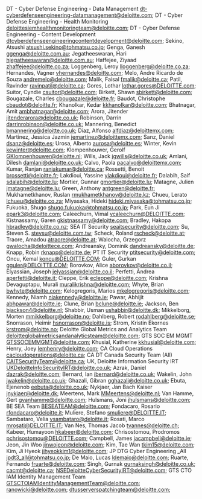 DT - Cyber Defense Engineering - Data Management <dt-cyberdefenseengineering-datamanagement@deloitte.com>; DT - Cyber Defense Engineering - Health Monitoring <deloittesiemhealthmonitoringteam@deloitte.com>; DT - Cyber Defense Engineering - Content Development <dtcyberdefenseengineeringcontentdevelopment@deloitte.com>; Sekino, Atsushi <atsushi.sekino@tohmatsu.co.jp>; Genga, Ganesh <ggenga@deloitte.com.au>; Jegatheeswaran, Hari <hjegatheeswaran@deloitte.com.au>; Haffejee, Ziyaad <zhaffejee@deloitte.co.za>; Loggenberg, Leroy <lloggenberg@deloitte.co.za>; Hernandes, Vagner <vhernandes@deloitte.com>; Melo, Andre Ricardo de Souza <andremelo@deloitte.com>; Malik, Faisal <fmalik@deloitte.ca>; Patil, Ravinder <ravinpatil@deloitte.ca>; Gores, Lothar <lothar.gores@DELOITTE.com>; Suitor, Cyndie <csuitor@deloitte.com>; Birkett, Shawn <sbirkett@deloitte.com>; Bougazale, Charles <cbougazale@deloitte.fr>; Baudot, Christophe <cbaudot@deloitte.fr>; Khanolkar, Kedar <kkhanolkar@deloitte.com>; Bhatnagar, Amit <ambhatnagar@deloitte.com>; Arora, Jitender <jitenderarora@deloitte.co.uk>; Robinson, Darrin <darrinrobinson@deloitte.co.uk>; Mannering, Benedict <bmannering@deloitte.co.uk>; Diaz, Alfonso <alfdiaz@deloittemx.com>; Martinez, Jessica Jazmin <jemartinez@deloittemx.com>; Sanz, Daniel <dsanz@deloitte.es>; Urosa, Alberto <aurosa@deloitte.es>; Winter, Kevin <kewinter@deloitte.com>; Klompenhouwer, Gerolf <GKlompenhouwer@deloitte.nl>; Wills, Jack <jgwills@deloitte.co.uk>; Amlani, Dilesh <damlani@deloitte.co.uk>; Calvo, Paola <pacalvo@deloittemx.com>; Kumar, Ranjan <ranjakumar@deloitte.ca>; Rossetti, Benoit <brossetti@deloitte.fr>; Lakdioui, Yassine <ylakdioui@deloitte.fr>; Dalabih, Saif <sdalabih@deloitte.lu>; Mortier, Gunnar <gmortier@deloitte.lu>; Matagne, Julien <jmatagne@deloitte.lu>; Green, Anthony <antgreen@deloitte.fr>; Mukhametkhanov, Ruslan <rmukhametkhanov@deloitte.kz>; Chueu, Lerato <lchueu@deloitte.co.za>; Miyasaka, Hideki <hideki.miyasaka@tohmatsu.co.jp>; Fukuoka, Shugo <shugo.fukuoka@tohmatsu.co.jp>; Park, Eun Ji <epark3@deloitte.com>; Caleechurn, Vimal <vcaleechurn@DELOITTE.com>; Kistnassamy, Garen <gkistnassamy@deloitte.com>; Bradley, Hakopa <hbradley@deloitte.co.nz>; SEA IT Security <seaitsecurity@deloitte.com>; Su, Steven S. <stevsu@deloitte.com.tw>; Scheck, Roland <rscheck@deloitte.at>; Traore, Amadou <atraore@deloitte.at>; Walocha, Grzegorz <gwalocha@deloittece.com>; Andreansky, Dominik <dandreansky@deloitte.de>; Knapp, Robin <rknapp@deloitte.de>; PT IT Security <ptitsecurity@deloitte.com>; Oncu, Kemal <koncu@DELOITTE.COM>; Guler, Gurkan <gguler@DELOITTE.COM>; Borovkov, Alice <aborovkov@deloitte.co.il>; Elyassian, Joseph <jelyassian@deloitte.co.il>; Perfetti, Andrea <aperfetti@deloitte.it>; Cleppe, Erik <ecleppe@deloitte.com>; Krishna Devaguptapu, Murali <muralikrishna@deloitte.com>; Whyte, Brian <bwhyte@deloitte.com>; Kelogregoris, Marios <mkelogregoris@deloitte.com>; Kennedy, Niamh <niakennedy@deloitte.ie>; Pawar, Abhijit <abhpawar@deloitte.ie>; Clune, Brian <bclune@deloitte.ie>; Jackson, Ben <bjackson4@deloitte.nl>; Shabbir, Usman <ushabbir@deloitte.dk>; Mikkelborg, Morten <mmikkelborg@deloitte.no>; Dahlberg, Robert <rodahlberg@deloitte.se>; Snorrason, Heimir <hsnorrason@deloitte.is>; Strom, Kristin Ekornes <krstrom@deloitte.no>; Deloitte Global Metrics and Analytics Team <deloitteglobalmetricsandanalyticsteam@deloitte.com>; GTS SOC EM MGMT <GTSSOCEMMGMT@deloitte.com>; Khusial, Katherine <kkhusial@deloitte.com>; Henry, Joey <lemhenry@deloitte.com>; CA Cloud Operations <cacloudoperations@deloitte.ca>; CA DT Canada Security Team (All) <CAITSecurityTeam@deloitte.ca>; UK, Deloitte Information Security IRT <UKDeloitteInfoSecurityIRT@deloitte.co.uk>; Azrak, Daniel <dazrak@deloitte.com>; Bernard, Ian <ibernard@deloitte.co.uk>; Wakelin, John <jwakelin@deloitte.co.uk>; Ghazali, Gibran <gghazali@deloitte.co.uk>; Ebuta, Ejenenob <eebuta@deloitte.co.uk>; Nykjaer, Jan Bach Kaiser <jnykjaer@deloitte.dk>; Meertens, Mark <MMeertens@deloitte.nl>; Van Hamme, Gert <gvanhamme@deloitte.com>; Hulsmans, Joni <jhulsmans@deloitte.com>; BE SEA Team <BESEATEAM@deloitte.com>; Fondacaro, Rosario <rfondacaro@deloitte.it>; Muliere, Stefano <smuliere@DELOITTE.IT>; Sambataro, Velia <vsambataro@deloitte.it>; Rosati, Marco <mrosati@DELOITTE.IT>; Van Nes, Thomas Jacob <tvannes@deloitte.ch>; Kabeer, Humayoon <hkabeer@deloitte.com>; Chrisostomou, Prodromos <pchrisostomou@DELOITTE.com>; Campbell, James <jacampbell@deloitte.ie>; Jeon, Jin Woo <jinwojeon@deloitte.com>; Kim, Tae Wan <tkim15@deloitte.com>; Kim, Ji Hyeok <jihyeokkim1@deloitte.com>; JP DTG Cyber Engineering _All <jpdt3_all@tohmatsu.co.jp>; De Maio, Lucas <ldemaio@deloitte.com>; Ruarte, Fernando <fruarte@deloitte.com>; Singh, Gurnak <gurnaksingh@deloitte.co.uk>; cacmt@deloitte.ca; NSEDeloitteCyberSecurityIRT@deloitte.com; GTS CTO IAM Identity Management Team <GTSCTOIAMIdentityManagementTeam@deloitte.com>; ranowicki@deloitte.com; dtusserverspatchingteam@deloitte.com;